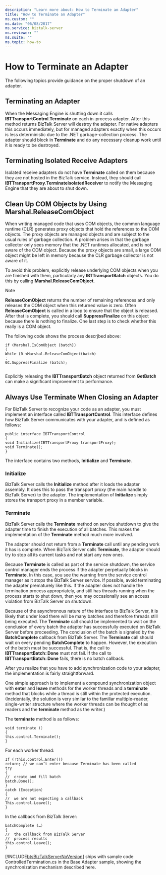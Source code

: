 ```yaml
---
description: "Learn more about: How to Terminate an Adapter"
title: "How to Terminate an Adapter"
ms.custom: ""
ms.date: "06/08/2017"
ms.service: biztalk-server
ms.reviewer: ""
ms.suite: ""
ms.topic: how-to
---
```

# How to Terminate an Adapter
The following topics provide guidance on the proper shutdown of an adapter.  
  
## Terminating an Adapter  
 When the Messaging Engine is shutting down it calls **IBTTransportControl**.**Terminate** on each in-process adapter. After this method returns BizTalk Server will destroy the adapter. For native adapters this occurs immediately, but for managed adapters exactly when this occurs is less deterministic due to the .NET garbage-collection process. The adapter should block in **Terminate** and do any necessary cleanup work until it is ready to be destroyed.  
  
## Terminating Isolated Receive Adapters  
 Isolated receive adapters do not have **Terminate** called on them because they are not hosted in the BizTalk service. Instead, they should call **IBTTransportProxy**.**TerminateIsolatedReceiver** to notify the Messaging Engine that they are about to shut down.  
  
## Clean Up COM Objects by Using Marshal.ReleaseComObject  
 When writing managed code that uses COM objects, the common language runtime (CLR) generates proxy objects that hold the references to the COM objects. The proxy objects are managed objects and are subject to the usual rules of garbage collection. A problem arises in that the garbage collector only sees memory that the .NET runtimes allocated, and is not aware of the COM object. Because the proxy objects are small, a large COM object might be left in memory because the CLR garbage collector is not aware of it.  
  
 To avoid this problem, explicitly release underlying COM objects when you are finished with them, particularly any **IBTTransportBatch** objects. You do this by calling **Marshal**.**ReleaseComObject**.  
  
> [!NOTE]
>  **ReleaseComObject** returns the number of remaining references and only releases the COM object when this returned value is zero. Often **ReleaseComObject** is called in a loop to ensure that the object is released. After that is complete, you should call **SuppressFinalize** on this object because there is nothing to finalize. One last step is to check whether this really is a COM object.  
  
 The following code shows the process descrjbed above:  
  
```  
if (Marshal.IsComObject (batch))  
(  
While (0 <Marshal.ReleaseComObject(batch)  
;  
GC.SuppressFinalize (batch);  
  
```  
  
 Explicitly releasing the **IBTTransportBatch** object returned from **GetBatch** can make a significant improvement to performance.  
  
## Always Use Terminate When Closing an Adapter  
 For BizTalk Server to recognize your code as an adapter, you must implement an interface called **IBTTransportControl**. This interface defines how BizTalk Server communicates with your adapter, and is defined as follows:  
  
```  
public interface IBTTransportControl   
{  
void Initialize(IBTTransportProxy transportProxy);  
void Terminate();  
}  
```  
  
 The interface contains two methods, **Initialize** and **Terminate**.  
  
### Initialize  
 BizTalk Server calls the **Initialize** method after it loads the adapter assembly. It does this to pass the transport proxy (the main handle to BizTalk Server) to the adapter. The implementation of **Initialize** simply stores the transport proxy in a member variable.  
  
### Terminate  
 BizTalk Server calls the **Terminate** method on service shutdown to give the adapter time to finish the execution of all batches. This makes the implementation of the **Terminate** method much more involved.  
  
 The adapter should not return from a **Terminate** call until any pending work it has is complete. When BizTalk Server calls **Terminate**, the adapter should try to stop all its current tasks and not start any new ones.  
  
 Because **Terminate** is called as part of the service shutdown, the service control manager ends the process if the adapter perpetually blocks in **Terminate**. In this case, you see the warning from the service control manager as it stops the BizTalk Server service. If possible, avoid terminating the adapter prematurely like this. If the adapter does not handle the termination process appropriately, and still has threads running when the process starts to shut down, then you may occasionally see an access violation from BizTalk Server on shutdown.  
  
 Because of the asynchronous nature of the interface to BizTalk Server, it is likely that under load there will be many batches and therefore threads still being executed. The **Terminate** call should be implemented to wait on the conclusion of every batch the adapter has successfully executed on BizTalk Server before proceeding. The conclusion of the batch is signaled by the **BatchComplete** callback from BizTalk Server. The **Terminate** call should wait on every pending **BatchComplete** to happen. However, the execution of the batch must be successful. That is, the call to **IBTTransportBatch**::**Done** must not fail. If the call to **IBTTransportBatch**::**Done** fails, there is no batch callback.  
  
 After you realize that you have to add synchronization code to your adapter, the implementation is fairly straightforward.  
  
 One simple approach is to implement a compound synchronization object with **enter** and **leave** methods for the worker threads and a **terminate** method that blocks while a thread is still within the protected execution. (Incidentally, the solution is very similar to the familiar multiple-reader, single-writer structure where the worker threads can be thought of as readers and the **terminate** method as the writer.)  
  
 The **terminate** method is as follows:  
  
```  
void terminate ()  
{  
this.control.Terminate();  
}  
```  
  
 For each worker thread:  
  
```  
If (!this.control.Enter())  
return; // we can’t enter because Terminate has been called  
try  
{  
//  create and fill batch  
batch.Done();  
}  
catch (Exception)  
{  
//  we are not expecting a callback  
This.control.Leave();  
}  
```  
  
 In the callback from BizTalk Server:  
  
```  
batchComplete (…)  
{  
//  the callback from BizTalk Server  
//  process results  
this.control.Leave();  
}  
```  
  
 [!INCLUDE[btsBizTalkServerNoVersion](../includes/btsbiztalkservernoversion-md.md)] ships with sample code ControlledTermination.cs in the Base Adapter sample, showing the synchronization mechanism described here.
